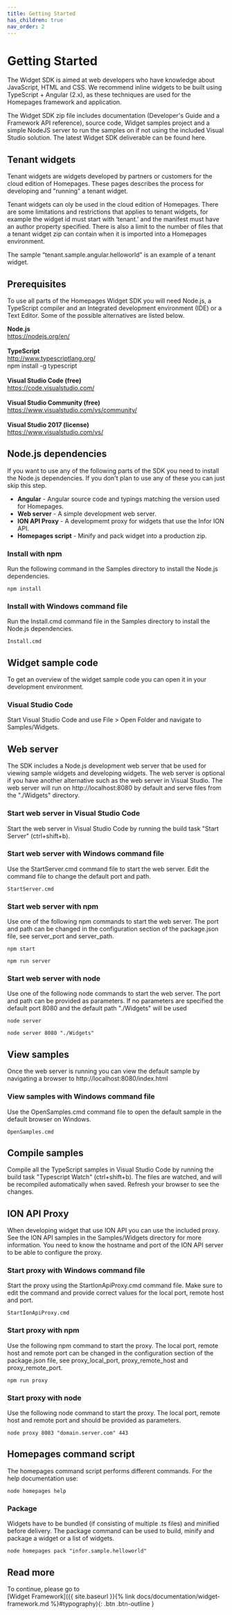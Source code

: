 ```yaml
---
title: Getting Started
has_children: true
nav_order: 2
---
```


# Getting Started

The Widget SDK is aimed at web developers who have knowledge about JavaScript, HTML and CSS. We recommend inline widgets to be built using TypeScript + Angular (2.x), as these techniques are used for the Homepages framework and application.

The Widget SDK zip file includes documentation (Developer's Guide and a Framework API reference), source code, Widget samples project and a simple NodeJS server to run the samples on if not using the included Visual Studio solution.
The latest Widget SDK deliverable can be found here.

## Tenant widgets
Tenant widgets are widgets developed by partners or customers for the cloud edition of Homepages. These pages describes the process for developing and "running" a tenant widget.

Tenant widgets can oly be used in the cloud edition of Homepages. There are some limitations and restrictions that applies to tenant widgets, for example the widget id must start with ‘tenant.’ and the manifest must have an author property specified. There is also a limit to the number of files that a tenant widget zip can contain when it is imported into a Homepages environment.

The sample “tenant.sample.angular.helloworld” is an example of a tenant widget.

## Prerequisites
To use all parts of the Homepages Widget SDK you will need Node.js, a TypeScript compiler and an Integrated development environment (IDE) or a Text Editor. Some of the possible alternatives are listed below.

<b> Node.js </b> 
  <br> https://nodejs.org/en/ <br>
<br><b> TypeScript </b> 
  <br> http://www.typescriptlang.org/
  <br> npm install -g typescript <br>
<br><b> Visual Studio Code (free) </b> 
  <br> https://code.visualstudio.com/ <br>
<br><b> Visual Studio Community (free) </b> 
  <br> https://www.visualstudio.com/vs/community/ <br>
<br><b> Visual Studio 2017 (license) </b> 
  <br> https://www.visualstudio.com/vs/ <br>


## Node.js dependencies
If you want to use any of the following parts of the SDK you need to install the Node.js dependencies. If you don't plan to use any of these you can just skip this step.

* <b>Angular</b> - Angular source code and typings matching the version used for Homepages.
* <b>Web server</b> - A simple development web server.
* <b>ION API Proxy</b> - A developmemt proxy for widgets that use the Infor ION API.
* <b>Homepages script</b> - Minify and pack widget into a production zip.

### Install with npm
Run the following command in the Samples directory to install the Node.js dependencies.
```
npm install
```
### Install with Windows command file
Run the Install.cmd command file in the Samples directory to install the Node.js dependencies.
```
Install.cmd
```

## Widget sample code
To get an overview of the widget sample code you can open it in your development environment.

### Visual Studio Code
Start Visual Studio Code and use File > Open Folder and navigate to Samples/Widgets.

## Web server
The SDK includes a Node.js development web server that be used for viewing sample widgets and developing widgets. The web server is optional if you have another alternative such as the web server in Visual Studio. The web server will run on http://localhost:8080 by default and serve files from the "./Widgets" directory.

### Start web server in Visual Studio Code
Start the web server in Visual Studio Code by running the build task "Start Server" (ctrl+shift+b).

### Start web server with Windows command file
Use the StartServer.cmd command file to start the web server. Edit the command file to change the default port and path.
```
StartServer.cmd
```

### Start web server with npm
Use one of the following npm commands to start the web server. The port and path can be changed in the configuration section of the package.json file, see server_port and server_path.
```
npm start
```
```
npm run server
```

### Start web server with node
Use one of the following node commands to start the web server. The port and path can be provided as parameters. If no parameters are specified the default port 8080 and the default path "./Widgets" will be used
```
node server
```
```
node server 8080 "./Widgets"
```

## View samples
Once the web server is running you can view the default sample by navigating a browser to http://localhost:8080/index.html

### View samples with Windows command file
Use the OpenSamples.cmd command file to open the default sample in the default browser on Windows.
```
OpenSamples.cmd
```

## Compile samples
Compile all the TypeScript samples in Visual Studio Code by running the build task "Typescript Watch" (ctrl+shift+b). The files are watched, and will be recompiled automatically when saved. Refresh your browser to see the changes.

## ION API Proxy
When developing widget that use ION API you can use the included proxy. See the ION API samples in the Samples/Widgets directory for more information. You need to know the hostname and port of the ION API server to be able to configure the proxy.

### Start proxy with Windows command file
Start the proxy using the StartIonApiProxy.cmd command file. Make sure to edit the command and provide correct values for the local port, remote  host and port.
```
StartIonApiProxy.cmd
```

### Start proxy with npm
Use the following npm command to start the proxy. The local port, remote host and remote port can be changed in the configuration section of the package.json file, see proxy_local_port, proxy_remote_host and proxy_remote_port.
```
npm run proxy
```

### Start proxy  with node
Use the following node command to start the proxy. The local port, remote host and remote port and  should be provided as parameters.
```
node proxy 8083 "domain.server.com" 443
```

## Homepages command script
The homepages command script performs different commands. For the help documentation use:
```
node homepages help
```
### Package
Widgets have to be bundled (if consisting of multiple .ts files) and minified before delivery. The package command can be used to build, minify and package a widget or a list of widgets.
```
node homepages pack "infor.sample.helloworld"
```

## Read more
To continue, please go to
<br>
[Widget Framework]({{ site.baseurl }}{% link docs/documentation/widget-framework.md %}#typography){: .btn .btn-outline }


